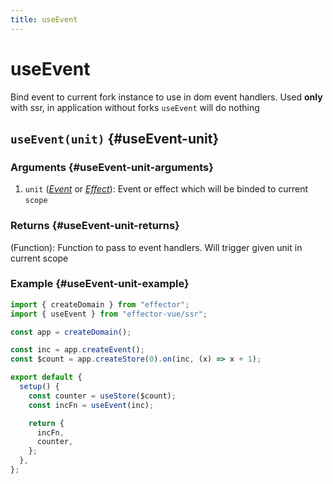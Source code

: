 ```yaml
---
title: useEvent
---
```


# useEvent

Bind event to current fork instance to use in dom event handlers. Used **only** with ssr, in application without forks `useEvent` will do nothing

## `useEvent(unit)` {#useEvent-unit}

### Arguments {#useEvent-unit-arguments}

1. `unit` ([_Event_](/api/effector/Event.md) or [_Effect_](/api/effector/Effect.md)): Event or effect which will be binded to current `scope`

### Returns {#useEvent-unit-returns}

(Function): Function to pass to event handlers. Will trigger given unit in current scope

### Example {#useEvent-unit-example}

```js
import { createDomain } from "effector";
import { useEvent } from "effector-vue/ssr";

const app = createDomain();

const inc = app.createEvent();
const $count = app.createStore(0).on(inc, (x) => x + 1);

export default {
  setup() {
    const counter = useStore($count);
    const incFn = useEvent(inc);

    return {
      incFn,
      counter,
    };
  },
};
```
